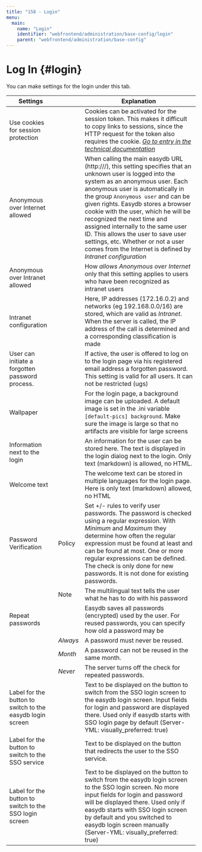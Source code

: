 ```yaml
---
title: "158 - Login"
menu:
  main:
    name: "Login"
    identifier: "webfrontend/administration/base-config/login"
    parent: "webfrontend/administration/base-config"
---
```

# Log In {#login}

You can make settings for the login under this tab.

| Settings | | Explanation |
| ------ | ---- | -------- |
|Use cookies for session protection ||Cookies can be activated for the session token. This makes it difficult to copy links to sessions, since the HTTP request for the token also requires the cookie. [*Go to entry in the technical documentation*](https://docs.easydb.de/en/technical/api/session)|
| Anonymous over Internet allowed || When calling the main easydb URL (http://<easydb-server>/), this setting specifies that an unknown user is logged into the system as an anonymous user. Each anonymous user is automatically in the group `Anonymous user` and can be given rights. Easydb stores a browser cookie with the user, which he will be recognized the next time and assigned internally to the same user ID. This allows the user to save user settings, etc. Whether or not a user comes from the Internet is defined by _Intranet configuration_ |
| Anonymous over Intranet allowed || How *allows Anonymous over Internet* only that this setting applies to users who have been recognized as intranet users|
| Intranet configuration | | Here, IP addresses (172.16.0.2) and networks (eg 192.168.0.0/16) are stored, which are valid as _Intranet_. When the server is called, the IP address of the call is determined and a corresponding classification is made |
| User can initiate a forgotten password process. || If active, the user is offered to log on to the login page via his registered email address a forgotten password. This setting is valid for all users. It can not be restricted (ugs) |
| Wallpaper | | For the login page, a background image can be uploaded. A default image is set in the .ini variable `[default-pics] background`. Make sure the image is large so that no artifacts are visible for large screens |
| Information next to the login | | An information for the user can be stored here. The text is displayed in the login dialog next to the login. Only text (markdown) is allowed, no HTML. |
| Welcome text | | The welcome text can be stored in multiple languages ​​for the login page. Here is only text (markdown) allowed, no HTML |
| Password Verification | Policy | Set +/- rules to verify user passwords. The password is checked using a regular expression. With _Minimum_ and _Maximum_ they determine how often the regular expression must be found at least and can be found at most. One or more regular expressions can be defined. The check is only done for new passwords. It is not done for existing passwords. |
| | Note | The multilingual text tells the user what he has to do with his password |
| Repeat passwords | | Easydb saves all passwords (encrypted) used by the user. For reused passwords, you can specify how old a password may be |
| | _Always_ | A password must never be reused. |
| | _Month_ | A password can not be reused in the same month. |
| | _Never_ | The server turns off the check for repeated passwords. |
|Label for the button to switch to the easydb login screen | | Text to be displayed on the button to switch from the SSO login screen to the easydb login screen. Input fields for login and password are displayed there. Used only if easydb starts with SSO login page by default (Server-YML: visually_preferred: true) |
|Label for the button to switch to the SSO service | | Text to be displayed on the button that redirects the user to the SSO service. |
|Label for the button to switch to the SSO login screen | | Text to be displayed on the button to switch from the easydb login screen to the SSO login screen. No more input fields for login and password will be displayed there. Used only if easydb starts with SSO login screen by default and you switched to easydb login screen manually (Server-YML: visually_preferred: true) |
